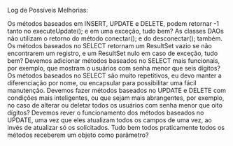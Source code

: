 Log de Possíveis Melhorias:
 
Os métodos baseados em INSERT, UPDATE e DELETE, podem retornar -1 tanto no executeUpdate(); e em uma exceção, tudo bem?
As classes DAOs não utilizam o retorno do método conectar(); e do desconectar(); também.
Os métodos baseados no SELECT retornam um ResultSet vazio se não encontrarem um registro, e um ResultSet nulo em caso de exceção, tudo bem?
Devemos adicionar métodos baseados no SELECT mais funcionais, por exemplo, que mostram o usuários com senha menor que seis dígitos?
Os métodos baseados no SELECT são muito repetitivos, eu devo manter a diferenciação por nome, ou encapsular para possibilitar uma fácil manutenção.
Devemos fazer métodos baseados no UPDATE e DELETE com condições mais inteligentes, ou que sejam mais abrangentes, por exemplo, no caso de alterar ou deletar todos os usuários com senha menor que oito dígitos?
Devemos rever o funcionamento dos métodos baseados no UPDATE, uma vez que eles atualizam todos os campos de uma vez, ao invés de atualizar só os solicitados.
Tudo bem todos praticamente todos os métodos receberem um objeto como parâmetro?
